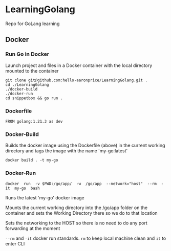 # LearningGolang

Repo for GoLang learning

## Docker

### Run Go in Docker

Launch project and files in a Docker container with the local directory mounted to the container

```
git clone git@github.com:hello-aaronprice/LearningGolang.git .
cd ./LearningGolang
./docker-build
./docker-run
cd snippetbox && go run .
```

### Dockerfile

```
FROM golang:1.21.3 as dev
```

### Docker-Build

Builds the docker image using the Dockerfile (above) in the current working directory and tags the image with the name 'my-go:latest'

```
docker build . -t my-go
```

### Docker-Run

```
docker  run  -v $PWD:/go/app/  -w  /go/app  --network="host"  --rm  -it  my-go  bash
```

Runs the latest 'my-go' docker image

Mounts the current working directory into the /go/app folder on the container and sets the Working Directory there so we do to that location

Sets the networking to the HOST so there is no need to do any port forwarding at the moment

`--rm` and `-it` docker run standards. `rm` to keep local machine clean and `it` to enter CLI
